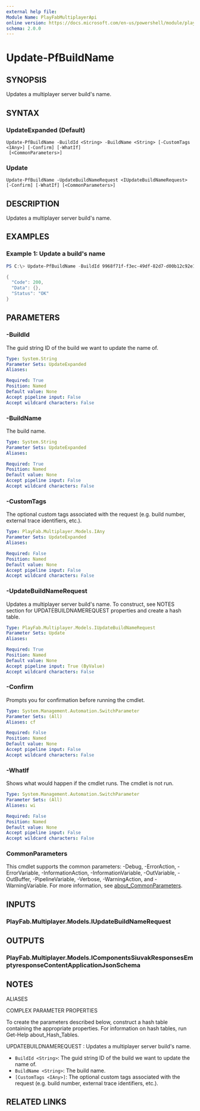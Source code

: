 ```yaml
---
external help file:
Module Name: PlayFabMultiplayerApi
online version: https://docs.microsoft.com/en-us/powershell/module/playfabmultiplayerapi/update-pfbuildname
schema: 2.0.0
---
```


# Update-PfBuildName

## SYNOPSIS
Updates a multiplayer server build's name.

## SYNTAX

### UpdateExpanded (Default)
```
Update-PfBuildName -BuildId <String> -BuildName <String> [-CustomTags <IAny>] [-Confirm] [-WhatIf]
 [<CommonParameters>]
```

### Update
```
Update-PfBuildName -UpdateBuildNameRequest <IUpdateBuildNameRequest> [-Confirm] [-WhatIf] [<CommonParameters>]
```

## DESCRIPTION
Updates a multiplayer server build's name.

## EXAMPLES

### Example 1: Update a build's name
```powershell
PS C:\> Update-PfBuildName -BuildId 9968f71f-f3ec-49df-82d7-d00b12c92e12 -BuildName UpdatedBuildName | ConvertTo-Json -depth 5

{
  "Code": 200,
  "Data": {},
  "Status": "OK"
}
```



## PARAMETERS

### -BuildId
The guid string ID of the build we want to update the name of.

```yaml
Type: System.String
Parameter Sets: UpdateExpanded
Aliases:

Required: True
Position: Named
Default value: None
Accept pipeline input: False
Accept wildcard characters: False
```

### -BuildName
The build name.

```yaml
Type: System.String
Parameter Sets: UpdateExpanded
Aliases:

Required: True
Position: Named
Default value: None
Accept pipeline input: False
Accept wildcard characters: False
```

### -CustomTags
The optional custom tags associated with the request (e.g.
build number, external trace identifiers, etc.).

```yaml
Type: PlayFab.Multiplayer.Models.IAny
Parameter Sets: UpdateExpanded
Aliases:

Required: False
Position: Named
Default value: None
Accept pipeline input: False
Accept wildcard characters: False
```

### -UpdateBuildNameRequest
Updates a multiplayer server build's name.
To construct, see NOTES section for UPDATEBUILDNAMEREQUEST properties and create a hash table.

```yaml
Type: PlayFab.Multiplayer.Models.IUpdateBuildNameRequest
Parameter Sets: Update
Aliases:

Required: True
Position: Named
Default value: None
Accept pipeline input: True (ByValue)
Accept wildcard characters: False
```

### -Confirm
Prompts you for confirmation before running the cmdlet.

```yaml
Type: System.Management.Automation.SwitchParameter
Parameter Sets: (All)
Aliases: cf

Required: False
Position: Named
Default value: None
Accept pipeline input: False
Accept wildcard characters: False
```

### -WhatIf
Shows what would happen if the cmdlet runs.
The cmdlet is not run.

```yaml
Type: System.Management.Automation.SwitchParameter
Parameter Sets: (All)
Aliases: wi

Required: False
Position: Named
Default value: None
Accept pipeline input: False
Accept wildcard characters: False
```

### CommonParameters
This cmdlet supports the common parameters: -Debug, -ErrorAction, -ErrorVariable, -InformationAction, -InformationVariable, -OutVariable, -OutBuffer, -PipelineVariable, -Verbose, -WarningAction, and -WarningVariable. For more information, see [about_CommonParameters](http://go.microsoft.com/fwlink/?LinkID=113216).

## INPUTS

### PlayFab.Multiplayer.Models.IUpdateBuildNameRequest

## OUTPUTS

### PlayFab.Multiplayer.Models.IComponentsSiuvakResponsesEmptyresponseContentApplicationJsonSchema

## NOTES

ALIASES

COMPLEX PARAMETER PROPERTIES

To create the parameters described below, construct a hash table containing the appropriate properties. For information on hash tables, run Get-Help about_Hash_Tables.


UPDATEBUILDNAMEREQUEST <IUpdateBuildNameRequest>: Updates a multiplayer server build's name.
  - `BuildId <String>`: The guid string ID of the build we want to update the name of.
  - `BuildName <String>`: The build name.
  - `[CustomTags <IAny>]`: The optional custom tags associated with the request (e.g. build number, external trace identifiers, etc.).

## RELATED LINKS

